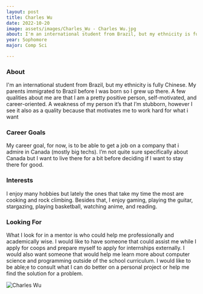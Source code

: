 ```yaml
---
layout: post
title: Charles Wu 
date: 2022-10-20
image: assets/images/Charles_Wu - Charles Wu.jpg
about: I'm an international student from Brazil, but my ethnicity is fully Chinese. My parents immigrated to Brazil before I was born so I grew up there. A few qualities about me are that I am a pretty positive person, self-motivated, and career-oriented. A weakness of my person it’s that I’m stubborn, however I see it also as a quality because that motivates me to work hard for what i want
year: Sophomore
major: Comp Sci

---
```


### About

I'm an international student from Brazil, but my ethnicity is fully Chinese. My parents immigrated to Brazil before I was born so I grew up there. A few qualities about me are that I am a pretty positive person, self-motivated, and career-oriented. A weakness of my person it’s that I’m stubborn, however I see it also as a quality because that motivates me to work hard for what i want

### Career Goals


My career goal, for now, is to be able to get a job on a company that i admire in Canada (mostly big techs). I’m not quite sure specifically about Canada but I want to live there for a bit before deciding if I want to stay there for good. 

### Interests

I enjoy many hobbies but lately the ones that take my time the most are cooking and rock climbing. Besides that, I enjoy gaming, playing the guitar, stargazing, playing basketball, watching anime, and reading. 

### Looking For

What I look for in a mentor is who could help me professionally and academically wise. I would like to have someone that could assist me while I apply for coops and prepare myself to apply for internships externally. I would also want someone that would help me learn more about computer science and programming outside of the school curriculum. I would like to be able;e to consult what I can do better on a personal project or help me find the solution for a problem.

<div class="text-center my-5">
    <img src="https://sase-drexel.github.io/mentorship-2021/assets/images/Charles_Wu - Charles Wu.jpg" alt="Charles Wu" class="rounded post-img" />
</div>
